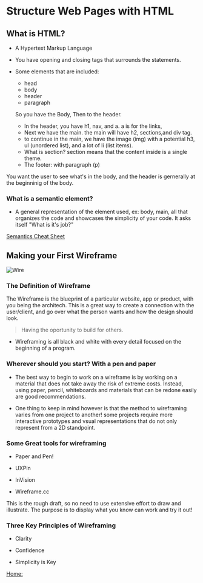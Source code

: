 # Structure Web Pages with HTML

## What is HTML?

- A Hypertext Markup Language

- You have opening and closing tags that surrounds the statements.

- Some elements that are included:

    - head
    - body
    - header
    - paragraph

    So you have the Body, Then to the header.
    - In the header, you have h1, nav, and a. a is for the links,
    - Next we have the main. the main will have h2, sections,and div tag.
    - to continue in the main, we have the image (img) with a potential h3, ul (unordered list), and a lot of li (list items).
    - What is section? section means that the content inside is a single theme.
    - The footer: with paragraph (p)

You want the user to see what's in the body, and the header is gernerally at the beginninig of the body.

### What is a semantic element?

- A general representation of the element used, ex: body, main, all that organizes the code and showcases the simplicity of your code. It asks itself "What is it's job?"

[Semantics Cheat Sheet](https://learn-the-web.algonquindesign.ca/topics/html-semantics-cheat-sheet/)

## Making your First Wireframe

![Wire](https://slickplan.com/blog/best-sketch-wireframe-kits-to-get-your-project-started)

### The Definition of Wireframe

The Wireframe is the blueprint of a particular website, app or product, with you being the architech. This is a great way to create a connection with the user/client, and go over what the person wants and how the design should look.

> Having the oportunity to build for others.

- Wireframing is all black and white with every detail focused on the beginning of a program.

### Wherever should you start? With a pen and paper

- The best way to begin to work on a wireframe is by working on a material that does not take away the risk of extreme costs. Instead, using paper, pencil, whiteboards and materials that can be redone easily are good recommendations.

- One thing to keep in mind however is that the method to wireframing varies from one project to another! some projects require more interactive prototypes and vsual representations that do not only represent from a 2D standpoint.

### Some Great tools for wireframing

- Paper and Pen!

- UXPin

- InVision

- Wireframe.cc

This is the rough draft, so no need to use extensive effort to draw and illustrate. The purpose is to display what you know can work and try it out!

### Three Key Principles of Wireframing

- Clarity

- Confidence

- Simplicity is Key

[Home:](https://keelen-fisher.github.io/new-repository/)
